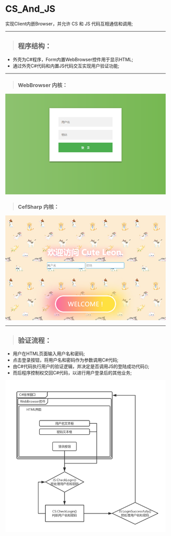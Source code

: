 # CS_And_JS
实现Client内嵌Browser，并允许 CS 和 JS 代码互相通信和调用;
***

> ## 程序结构：

* 外壳为C#程序，Form内置WebBrowser控件用于显示HTML;
* 通过外壳C#代码和内置JS代码交互实现用户验证功能;
***

> ### WebBrowser 内核：
![image](./README/screen.png)
> ### CefSharp 内核：
![image](./README/cefsharpscreen.png)
***

> ## 验证流程：

* 用户在HTML页面输入用户名和密码;
* 点击登录按钮，将用户名和密码作为参数调用C#代码;
* 由C#代码执行用户的验证逻辑，并决定是否调用JS的登陆成功代码();
* 而后程序控制权交回C#代码，以进行用户登录后的其他业务;

![image](./README/image.png)

